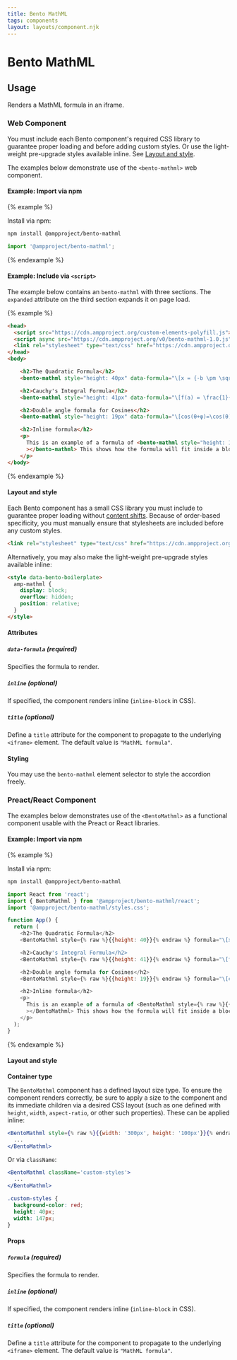 ```yaml
---
title: Bento MathML
tags: components
layout: layouts/component.njk
---
```

# Bento MathML

## Usage

Renders a MathML formula in an iframe.

### Web Component

You must include each Bento component's required CSS library to guarantee proper loading and before adding custom styles. Or use the light-weight pre-upgrade styles available inline. See [Layout and style](#layout-and-style).

The examples below demonstrate use of the `<bento-mathml>` web component.

#### Example: Import via npm

{% example %}

Install via npm:

```bash
npm install @ampproject/bento-mathml
```

```javascript
import '@ampproject/bento-mathml';
```

{% endexample %}

#### Example: Include via `<script>`

The example below contains an `bento-mathml` with three sections. The
`expanded` attribute on the third section expands it on page load.

{% example %}

```html
<head>
  <script src="https://cdn.ampproject.org/custom-elements-polyfill.js"></script>
  <script async src="https://cdn.ampproject.org/v0/bento-mathml-1.0.js"></script>
  <link rel="stylesheet" type="text/css" href="https://cdn.ampproject.org/v0/bento-mathml-1.0.css">
</head>
<body>

    <h2>The Quadratic Formula</h2>
    <bento-mathml style="height: 40px" data-formula="\[x = {-b \pm \sqrt{b^2-4ac} \over 2a}.\]"></bento-mathml>

    <h2>Cauchy's Integral Formula</h2>
    <bento-mathml style="height: 41px" data-formula="\[f(a) = \frac{1}{2\pi i} \oint\frac{f(z)}{z-a}dz\]"></bento-mathml>

    <h2>Double angle formula for Cosines</h2>
    <bento-mathml style="height: 19px" data-formula="\[cos(θ+φ)=\cos(θ)\cos(φ)−\sin(θ)\sin(φ)\]"></bento-mathml>

    <h2>Inline formula</h2>
    <p>
      This is an example of a formula of <bento-mathml style="height: 11px; width: 8px" inline data-formula="`x`"></bento-mathml>, <bento-mathml style="height: 40px; width: 147px" inline data-formula="\[x = {-b \pm \sqrt{b^2-4ac} \over 2a}.\]"></bento-mathml> placed inline in the middle of a block of text. <bento-mathml style="height: 19px; width: 72px" inline data-formula="\( \cos(θ+φ) \)"
      ></bento-mathml> This shows how the formula will fit inside a block of text and can be styled with CSS.
    </p>
</body>
```

{% endexample %}

#### Layout and style

Each Bento component has a small CSS library you must include to guarantee proper loading without [content shifts](https://web.dev/cls/). Because of order-based specificity, you must manually ensure that stylesheets are included before any custom styles.

```html
<link rel="stylesheet" type="text/css" href="https://cdn.ampproject.org/v0/bento-mathml-1.0.css">
```

Alternatively, you may also make the light-weight pre-upgrade styles available inline:

```html
<style data-bento-boilerplate>
  amp-mathml {
    display: block;
    overflow: hidden;
    position: relative;
  }
</style>
```

#### Attributes

##### `data-formula` (required)

Specifies the formula to render.

##### `inline` (optional)

If specified, the component renders inline (`inline-block` in CSS).

##### `title` (optional)

Define a `title` attribute for the component to propagate to the underlying `<iframe>` element. The default value is `"MathML formula"`.

#### Styling

You may use the `bento-mathml` element selector to style the accordion freely.

### Preact/React Component

The examples below demonstrates use of the `<BentoMathml>` as a functional component usable with the Preact or React libraries.

#### Example: Import via npm

{% example %}

Install via npm:

```bash
npm install @ampproject/bento-mathml
```

```javascript
import React from 'react';
import { BentoMathml } from '@ampproject/bento-mathml/react';
import '@ampproject/bento-mathml/styles.css';

function App() {
  return (
    <h2>The Quadratic Formula</h2>
    <BentoMathml style={% raw %}{{height: 40}}{% endraw %} formula="\[x = {-b \pm \sqrt{b^2-4ac} \over 2a}.\]"></BentoMathml>

    <h2>Cauchy's Integral Formula</h2>
    <BentoMathml style={% raw %}{{height: 41}}{% endraw %} formula="\[f(a) = \frac{1}{2\pi i} \oint\frac{f(z)}{z-a}dz\]"></BentoMathml>

    <h2>Double angle formula for Cosines</h2>
    <BentoMathml style={% raw %}{{height: 19}}{% endraw %} formula="\[cos(θ+φ)=\cos(θ)\cos(φ)−\sin(θ)\sin(φ)\]"></BentoMathml>

    <h2>Inline formula</h2>
    <p>
      This is an example of a formula of <BentoMathml style={% raw %}{{height: 11, width: 8}}{% endraw %} inline formula="`x`"></BentoMathml>, <BentoMathml style={% raw %}{{height: 40, width: 147}}{% endraw %} inline formula="\[x = {-b \pm \sqrt{b^2-4ac} \over 2a}.\]"></BentoMathml> placed inline in the middle of a block of text. <BentoMathml style={% raw %}{{height: 19, width: 72}}{% endraw %} inline formula="\( \cos(θ+φ) \)"
      ></BentoMathml> This shows how the formula will fit inside a block of text and can be styled with CSS.
    </p>
  );
}
```

{% endexample %}

#### Layout and style

**Container type**

The `BentoMathml` component has a defined layout size type. To ensure the component renders correctly, be sure to apply a size to the component and its immediate children via a desired CSS layout (such as one defined with `height`, `width`, `aspect-ratio`, or other such properties). These can be applied inline:

```jsx
<BentoMathml style={% raw %}{{width: '300px', height: '100px'}}{% endraw %}>
  ...
</BentoMathml>
```

Or via `className`:

```jsx
<BentoMathml className='custom-styles'>
  ...
</BentoMathml>
```

```css
.custom-styles {
  background-color: red;
  height: 40px;
  width: 147px;
}
```

#### Props

##### `formula` (required)

Specifies the formula to render.

##### `inline` (optional)

If specified, the component renders inline (`inline-block` in CSS).

##### `title` (optional)

Define a `title` attribute for the component to propagate to the underlying `<iframe>` element. The default value is `"MathML formula"`.
